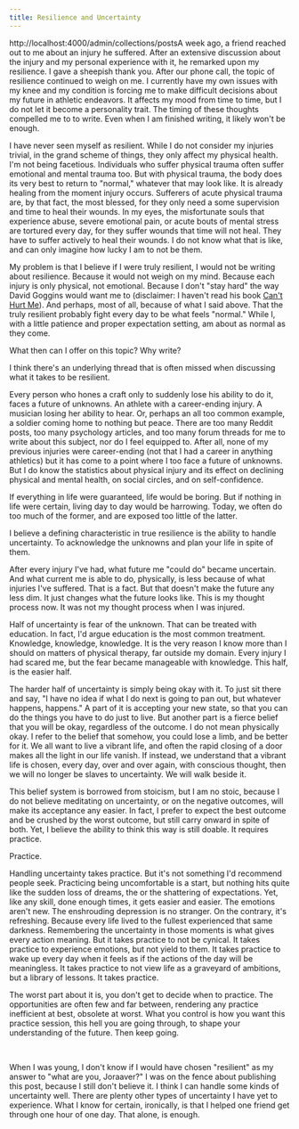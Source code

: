 ```yaml
---
title: Resilience and Uncertainty
---
```


http://localhost:4000/admin/collections/postsA week ago, a friend reached out to me about an injury he suffered.  After an extensive discussion about the injury and my personal experience with it, he remarked upon my resilience. I gave a sheepish thank you.  After our phone call, the topic of resilience continued to weigh on me. I currently have my own issues with my knee and my condition is forcing me to make difficult decisions about my future in athletic endeavors. It affects my mood from time to time, but I do not let it become a personality trait. The timing of these thoughts compelled me to to write. Even when I am finished writing, it likely won't be enough.

I have never seen myself as resilient. While I do not consider my injuries trivial, in the grand scheme of things, they only affect my physical health. I'm not being facetious. Individuals who suffer physical trauma often suffer emotional and mental trauma too. But with physical trauma, the body does its very best to return to "normal," whatever that may look like.  It is already healing from the moment injury occurs.  Sufferers of acute physical trauma are, by that fact, the most blessed, for they only need a some supervision and time to heal their wounds. In my eyes, the misfortunate souls that experience abuse, severe emotional pain, or acute bouts of mental stress are tortured every day, for they suffer wounds that time will not heal. They have to suffer actively to heal their wounds. I do not know what that is like, and can only imagine how lucky I am to not be them. 

My problem is that I believe if I were truly resilient, I would not be writing about resilience. Because it would not weigh on my mind. Because each injury is only physical, not emotional.  Because I don't "stay hard" the way David Goggins would want me to (disclaimer:  I haven't read his book <u>Can't Hurt Me</u>).  And perhaps, most of all, because of what I said above. That the truly resilient probably fight every day to be what feels "normal." While I, with a little patience and  proper expectation setting, am about as normal as they come.

What then can I offer on this topic? Why write?

I think there's an underlying thread that is often missed when discussing what it takes to be resilient.

Every person who hones a craft only to suddenly lose his ability to do it, faces a future of unknowns. An athlete with a career-ending injury. A musician losing her ability to hear. Or, perhaps an all too common example, a soldier coming home to nothing but peace.  There are too many Reddit posts, too many psychology articles, and too many forum threads for me to write about this subject, nor do I feel equipped to. After all, none of my previous injuries were career-ending (not that I had a career in anything athletics) but it has come to a point where I too face a future of unknowns.  But I do know the statistics about physical injury and its effect on declining physical and mental health, on social circles, and on self-confidence.

If everything in life were guaranteed, life would be boring. But if nothing in life were certain, living day to day would be harrowing. Today, we often do too much of the former, and are exposed too little of the latter.

I believe a defining characteristic in true resilience is the ability to handle uncertainty. To acknowledge the unknowns and plan your life in spite of them.

After every injury I've had, what future me "could do" became uncertain. And what current me is able to do, physically, is less because of what injuries I've suffered. That is a fact.  But that doesn't make the future any less dim. It just changes what the future looks like. This is my thought process now. It was not my thought process when I was injured.

Half of uncertainty is fear of the unknown. That can be treated with education. In fact, I'd argue education is the most common treatment. Knowledge, knowledge, knowledge. It is the very reason I know more than I should on matters of physical therapy, far outside my domain.  Every injury I had scared me, but the fear became manageable with knowledge. This half, is the easier half.

The harder half of uncertainty is simply being okay with it. To just sit there and say, "I have no idea if what I do next is going to pan out, but whatever happens, happens."  A part of it is accepting your new state, so that you can do the things you have to do just to live. But another part is a fierce belief that you will be okay, regardless of the outcome.  I do not mean physically okay. I refer to the belief that somehow, you could lose a limb, and be better for it. We all want to live a vibrant life, and often the rapid closing of a door makes all the light in our life vanish. If instead, we understand that a vibrant life is chosen, every day, over and over again, with conscious thought, then we will no longer be slaves to uncertainty. We will walk beside it. 

This belief system is borrowed from stoicism, but I am no stoic, because I do not believe meditating on uncertainty, or on the negative outcomes, will make its acceptance any easier.  In fact, I prefer to expect the best outcome and be crushed by the worst outcome, but still carry onward in spite of both. Yet, I believe the ability to think this way is still doable. It requires practice.

Practice.

Handling uncertainty takes practice. But it's not something I'd recommend people seek.  Practicing being uncomfortable is a start, but nothing hits quite like the sudden loss of dreams, the or the shattering of expectations. Yet, like any skill, done enough times, it gets easier and easier. The emotions aren't new. The enshrouding depression is no stranger. On the contrary, it's refreshing. Because every life lived to the fullest experienced that same darkness.  Remembering the uncertainty in those moments is what gives every action meaning.  But it takes practice to not be cynical. It takes practice to experience emotions, but not yield to them. It takes practice to wake up every day when it feels as if the actions of the day will be meaningless. It takes practice to not view life as a graveyard of ambitions, but a library of lessons.  It takes practice. 

The worst part about it is, you don't get to decide when to practice. The opportunities are often few and far between, rendering any practice inefficient at best, obsolete at worst. What you control is how you want this practice session, this hell you are going through, to shape your understanding of the future. Then keep going.

</br>


When I was young, I don't know if I would have chosen "resilient" as my answer to "what are you, Joraaver?" I was on the fence about publishing this post, because I still don't believe it. I think I can handle some kinds of uncertainty well. There are plenty other types of uncertainty I have yet to experience.  What I know for certain, ironically, is that I helped one friend get through one hour of one day. That alone, is enough.
